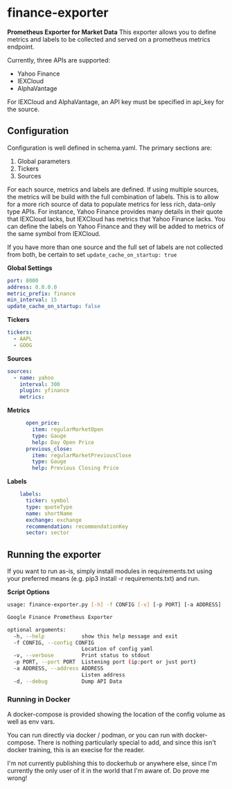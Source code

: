 # finance-exporter
**Prometheus Exporter for Market Data**
This exporter allows you to define metrics and labels to be collected
and served on a prometheus metrics endpoint.

Currently, three APIs are supported:
* Yahoo Finance
* IEXCloud
* AlphaVantage

For IEXCloud and AlphaVantage, an API key must be specified in api_key for the source.

## Configuration
Configuration is well defined in schema.yaml. The primary sections are:
1. Global parameters
1. Tickers
1. Sources

For each source, metrics and labels are defined. If using multiple sources,
the metrics will be build with the full combination of labels. This is to allow
for a more rich source of data to populate metrics for less rich, data-only type
APIs. For instance, Yahoo Finance provides many details in their quote that IEXCloud
lacks, but IEXCloud has metrics that Yahoo Finance lacks. You can define the labels
on Yahoo Finance and they will be added to metrics of the same symbol from IEXCloud.

If you have more than one source and the full set of labels are not collected
from both, be certain to set `update_cache_on_startup: true`

**Global Settings**
```yaml
port: 8000
address: 0.0.0.0
metric_prefix: finance
min_interval: 15
update_cache_on_startup: false
```

**Tickers**
```yaml
tickers:
  - AAPL
  - GOOG
```

**Sources**
```yaml
sources:
  - name: yahoo
    interval: 300
    plugin: yfinance
    metrics:
```

**Metrics**
```yaml
      open_price:
        item: regularMarketOpen
        type: Gauge
        help: Day Open Price
      previous_close:
        item: regularMarketPreviousClose
        type: Gauge
        help: Previous Closing Price
```

**Labels**
```yaml
    labels:
      ticker: symbol
      type: quoteType
      name: shortName
      exchange: exchange
      recommendation: recommendationKey
      sector: sector
```

## Running the exporter
If you want to run as-is, simply install modules in requirements.txt
using your preferred means (e.g. pip3 install -r requirements.txt) and run.

**Script Options**
```bash
usage: finance-exporter.py [-h] -f CONFIG [-v] [-p PORT] [-a ADDRESS] [-d]

Google Finance Prometheus Exporter

optional arguments:
  -h, --help            show this help message and exit
  -f CONFIG, --config CONFIG
                        Location of config yaml
  -v, --verbose         Print status to stdout
  -p PORT, --port PORT  Listening port (ip:port or just port)
  -a ADDRESS, --address ADDRESS
                        Listen address
  -d, --debug           Dump API Data
```

### Running in Docker
A docker-compose is provided showing the location of the config volume as well as env vars.

You can run directly via docker / podman, or you can run with docker-compose. There is nothing
particularly special to add, and since this isn't docker training, this is an execise for the
reader.

I'm not currently publishing this to dockerhub or anywhere else, since I'm currently the only
user of it in the world that I'm aware of. Do prove me wrong!
